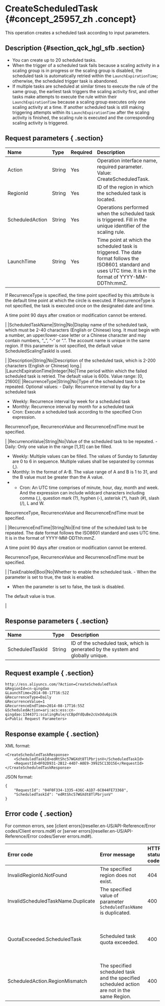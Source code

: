 # CreateScheduledTask {#concept_25957_zh .concept}

This operation creates a scheduled task according to input parameters.

## Description {#section_qck_hgl_sfb .section}

-   You can create up to 20 scheduled tasks.
-   When the trigger of a scheduled task fails because a scaling activity in a scaling group is in progress or the scaling group is disabled, the scheduled task is automatically retried within the `LaunchExpirationTime`; otherwise, the scheduled trigger task is abandoned.
-   If multiple tasks are scheduled at similar times to execute the rule of the same group, the earliest task triggers the scaling activity first, and other tasks make attempts to execute the rule within their `LaunchExpirationTime` because a scaling group executes only one scaling activity at a time. If another scheduled task is still making triggering attempts within its `LaunchExpirationTime` after the scaling activity is finished, the scaling rule is executed and the corresponding scaling activity is triggered.

## Request parameters { .section}

|Name|Type|Required|Description|
|:---|:---|:-------|:----------|
|Action|String|Yes|Operation interface name, required parameter. Value: CreateScheduledTask.|
|RegionId|String|Yes|ID of the region in which the scheduled task is located.|
|ScheduledAction|String|Yes|Operations performed when the scheduled task is triggered. Fill in the unique identifier of the scaling rule.|
|LaunchTime|String|Yes|Time point at which the scheduled task is triggered. The date format follows the ISO8601 standard and uses UTC time. It is in the format of YYYY-MM-DDThh:mmZ.

 If RecurrenceType is specified, the time point specified by this attribute is the default time point at which the circle is executed. If RecurrenceType is not specified, the task is executed once on the designated date and time.

 A time point 90 days after creation or modification cannot be entered.

 |
|ScheduledTaskName|String|No|Display name of the scheduled task, which must be 2-40 characters \(English or Chinese\) long. It must begin with a number, an upper/lower-case letter or a Chinese character and may contain numbers, “\_”, “-“ or “.”. The account name is unique in the same region. If this parameter is not specified, the default value ScheduledScalingTaskId is used.

 |
|Description|String|No|Description of the scheduled task, which is 2-200 characters \(English or Chinese\) long.|
|LaunchExpirationTime|Integer|No|Time period within which the failed scheduled task is retried. The default value is 600s. Value range: \[0, 21600\]|
|RecurrenceType|String|No|Type of the scheduled task to be repeated. Optional values: -   Daily: Recurrence interval by day for a scheduled task
-   Weekly: Recurrence interval by week for a scheduled task
-   Monthly: Recurrence interval by month for a scheduled task
-   Cron: Execute a scheduled task according to the specified Cron expression.

 RecurrenceType, RecurrenceValue and RecurrenceEndTime must be specified.

 |
|RecurrenceValue|String|No|Value of the scheduled task to be repeated. -   Daily: Only one value in the range \[1,31\] can be filled.
-   Weekly: Multiple values can be filled. The values of Sunday to Saturday are 0 to 6 in sequence. Multiple values shall be separated by commas \(,\).
-   Monthly: In the format of A-B. The value range of A and B is 1 to 31, and the B value must be greater than the A value.
-   - Cron: An UTC time comprises of minute, hour, day, month and week. And the expression can include wildcard characters including comma \(,\), question mark \(?\), hyphen \(-\), asterisk \(\*\), hash \(\#\), slash \(/\), L and W.

 RecurrenceType, RecurrenceValue and RecurrenceEndTime must be specified.

 |
|RecurrenceEndTime|String|No|End time of the scheduled task to be repeated. The date format follows the ISO8601 standard and uses UTC time. It is in the format of YYYY-MM-DDThh:mmZ.

 A time point 90 days after creation or modification cannot be entered.

 RecurrenceType, RecurrenceValue and RecurrenceEndTime must be specified.

 |
|TaskEnabled|Bool|No|Whether to enable the scheduled task. -   When the parameter is set to true, the task is enabled.
-   When the parameter is set to false, the task is disabled.

 The default value is true.

 |

## Response parameters { .section}

|Name|Type|Description|
|:---|:---|:----------|
|ScheduledTaskId|String|ID of the scheduled task, which is generated by the system and globally unique.|

## Request example { .section}

```
http://ess.aliyuncs.com/?Action=CreateScheduledTask
&RegionId=cn-qingdao
&LaunchTime=2014-08-17T16:52Z
&RecurrenceType=Daily
&RecurrenceValue=1
&RecurrenceEndTime=2014-08-17T16:55Z
&ScheduledAction=ari:acs:ess:cn-qingdao:1344371:scalingRule/cCBpdYdQuBe2cUxOdu6piOk
&<Public Request Parameters>
```

## Response example { .section}

XML format:

```
<CreateScheduledTaskResponse>
    <ScheduledTaskId>edRtShc57WGXdt8TlPbrjsnV</ScheduledTaskId>
    <RequestId>0F02D931-2B12-44D7-A0E9-39925C13D15E</RequestId>
</CreateScheduledTaskResponse>
```

JSON format:

```
{
    "RequestId": "04F0F334-1335-436C-A1D7-6C044FE73368",
    "ScheduledTaskId": "edRtShc57WGXdt8TlPbrjsnV"
}
```

## Error code { .section}

For common errors, see [client errors](reseller.en-US/API-Reference/Error codes/Client errors.md#) or [server errors](reseller.en-US/API-Reference/Error codes/Server errors.md#).

|Error code|Error message|HTTP status code|Description|
|:---------|:------------|:---------------|:----------|
|InvalidRegionId.NotFound|The specified region does not exist.|404|The specified region does not exist.|
|InvalidScheduledTaskName.Duplicate|The specified value of parameter `ScheduledTaskName` is duplicated.|400|The scheduled task name already exists.|
|QuotaExceeded.ScheduledTask|Scheduled task quota exceeded.|400|The specified ScheduledAction and the specified scheduled task are not in the same region.|
|ScheduledAction.RegionMismatch|The specified scheduled task and the specified scheduled action are not in the same Region.|400|Your scheduled task quota is exceeded.|

